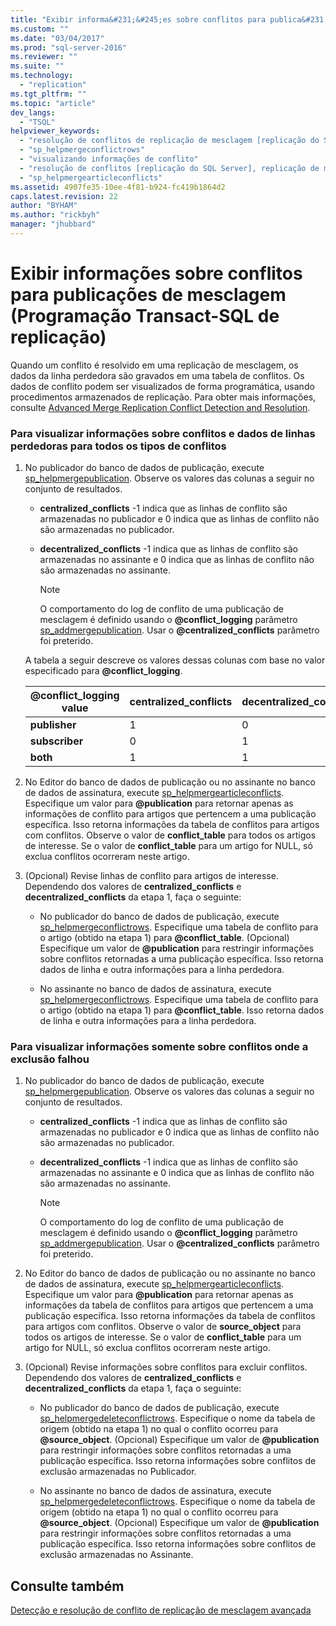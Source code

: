 ```yaml
---
title: "Exibir informa&#231;&#245;es sobre conflitos para publica&#231;&#245;es de mesclagem (Programa&#231;&#227;o Transact-SQL de replica&#231;&#227;o) | Microsoft Docs"
ms.custom: ""
ms.date: "03/04/2017"
ms.prod: "sql-server-2016"
ms.reviewer: ""
ms.suite: ""
ms.technology: 
  - "replication"
ms.tgt_pltfrm: ""
ms.topic: "article"
dev_langs: 
  - "TSQL"
helpviewer_keywords: 
  - "resolução de conflitos de replicação de mesclagem [replicação do SQL Server], visualizando conflitos"
  - "sp_helpmergeconflictrows"
  - "visualizando informações de conflito"
  - "resolução de conflitos [replicação do SQL Server], replicação de mesclagem"
  - "sp_helpmergearticleconflicts"
ms.assetid: 4907fe35-10ee-4f81-b924-fc419b1864d2
caps.latest.revision: 22
author: "BYHAM"
ms.author: "rickbyh"
manager: "jhubbard"
---
```

# Exibir informa&#231;&#245;es sobre conflitos para publica&#231;&#245;es de mesclagem (Programa&#231;&#227;o Transact-SQL de replica&#231;&#227;o)
  Quando um conflito é resolvido em uma replicação de mesclagem, os dados da linha perdedora são gravados em uma tabela de conflitos. Os dados de conflito podem ser visualizados de forma programática, usando procedimentos armazenados de replicação. Para obter mais informações, consulte [Advanced Merge Replication Conflict Detection and Resolution](../../relational-databases/replication/merge/advanced-merge-replication-conflict-detection-and-resolution.md).  
  
### Para visualizar informações sobre conflitos e dados de linhas perdedoras para todos os tipos de conflitos  
  
1.  No publicador do banco de dados de publicação, execute [sp_helpmergepublication](../../relational-databases/system-stored-procedures/sp-helpmergepublication-transact-sql.md). Observe os valores das colunas a seguir no conjunto de resultados.  
  
    -   **centralized_conflicts** -1 indica que as linhas de conflito são armazenadas no publicador e 0 indica que as linhas de conflito não são armazenadas no publicador.  
  
    -   **decentralized_conflicts** -1 indica que as linhas de conflito são armazenadas no assinante e 0 indica que as linhas de conflito não são armazenadas no assinante.  
  
        > [!NOTE]  
        >  O comportamento do log de conflito de uma publicação de mesclagem é definido usando o **@conflict_logging** parâmetro [sp_addmergepublication](../../relational-databases/system-stored-procedures/sp-addmergepublication-transact-sql.md). Usar o **@centralized_conflicts** parâmetro foi preterido.  
  
     A tabela a seguir descreve os valores dessas colunas com base no valor especificado para **@conflict_logging**.  
  
    |@conflict_logging value|centralized_conflicts|decentralized_conflicts|  
    |------------------------------|----------------------------|------------------------------|  
    |**publisher**|1|0|  
    |**subscriber**|0|1|  
    |**both**|1|1|  
  
2.  No Editor do banco de dados de publicação ou no assinante no banco de dados de assinatura, execute [sp_helpmergearticleconflicts](../../relational-databases/system-stored-procedures/sp-helpmergearticleconflicts-transact-sql.md). Especifique um valor para **@publication** para retornar apenas as informações de conflito para artigos que pertencem a uma publicação específica. Isso retorna informações da tabela de conflitos para artigos com conflitos. Observe o valor de **conflict_table** para todos os artigos de interesse. Se o valor de **conflict_table** para um artigo for NULL, só exclua conflitos ocorreram neste artigo.  
  
3.  (Opcional) Revise linhas de conflito para artigos de interesse. Dependendo dos valores de **centralized_conflicts** e **decentralized_conflicts** da etapa 1, faça o seguinte:  
  
    -   No publicador do banco de dados de publicação, execute [sp_helpmergeconflictrows](../../relational-databases/system-stored-procedures/sp-helpmergeconflictrows-transact-sql.md). Especifique uma tabela de conflito para o artigo (obtido na etapa 1) para **@conflict_table**. (Opcional) Especifique um valor de **@publication** para restringir informações sobre conflitos retornadas a uma publicação específica. Isso retorna dados de linha e outra informações para a linha perdedora.  
  
    -   No assinante no banco de dados de assinatura, execute [sp_helpmergeconflictrows](../../relational-databases/system-stored-procedures/sp-helpmergeconflictrows-transact-sql.md). Especifique uma tabela de conflito para o artigo (obtido na etapa 1) para **@conflict_table**. Isso retorna dados de linha e outra informações para a linha perdedora.  
  
### Para visualizar informações somente sobre conflitos onde a exclusão falhou  
  
1.  No publicador do banco de dados de publicação, execute [sp_helpmergepublication](../../relational-databases/system-stored-procedures/sp-helpmergepublication-transact-sql.md). Observe os valores das colunas a seguir no conjunto de resultados.  
  
    -   **centralized_conflicts** -1 indica que as linhas de conflito são armazenadas no publicador e 0 indica que as linhas de conflito não são armazenadas no publicador.  
  
    -   **decentralized_conflicts** -1 indica que as linhas de conflito são armazenadas no assinante e 0 indica que as linhas de conflito não são armazenadas no assinante.  
  
        > [!NOTE]  
        >  O comportamento do log de conflito de uma publicação de mesclagem é definido usando o **@conflict_logging** parâmetro [sp_addmergepublication](../../relational-databases/system-stored-procedures/sp-addmergepublication-transact-sql.md). Usar o **@centralized_conflicts** parâmetro foi preterido.  
  
2.  No Editor do banco de dados de publicação ou no assinante no banco de dados de assinatura, execute [sp_helpmergearticleconflicts](../../relational-databases/system-stored-procedures/sp-helpmergearticleconflicts-transact-sql.md). Especifique um valor para **@publication** para retornar apenas as informações da tabela de conflitos para artigos que pertencem a uma publicação específica. Isso retorna informações da tabela de conflitos para artigos com conflitos. Observe o valor de **source_object** para todos os artigos de interesse. Se o valor de **conflict_table** para um artigo for NULL, só exclua conflitos ocorreram neste artigo.  
  
3.  (Opcional) Revise informações sobre conflitos para excluir conflitos. Dependendo dos valores de **centralized_conflicts** e **decentralized_conflicts** da etapa 1, faça o seguinte:  
  
    -   No publicador do banco de dados de publicação, execute [sp_helpmergedeleteconflictrows](../../relational-databases/system-stored-procedures/sp-helpmergedeleteconflictrows-transact-sql.md). Especifique o nome da tabela de origem (obtido na etapa 1) no qual o conflito ocorreu para **@source_object**. (Opcional) Especifique um valor de **@publication** para restringir informações sobre conflitos retornadas a uma publicação específica. Isso retorna informações sobre conflitos de exclusão armazenadas no Publicador.  
  
    -   No assinante no banco de dados de assinatura, execute [sp_helpmergedeleteconflictrows](../../relational-databases/system-stored-procedures/sp-helpmergedeleteconflictrows-transact-sql.md). Especifique o nome da tabela de origem (obtido na etapa 1) no qual o conflito ocorreu para **@source_object**. (Opcional) Especifique um valor de **@publication** para restringir informações sobre conflitos retornadas a uma publicação específica. Isso retorna informações sobre conflitos de exclusão armazenadas no Assinante.  
  
## Consulte também  
 [Detecção e resolução de conflito de replicação de mesclagem avançada ](../../relational-databases/replication/merge/advanced-merge-replication-conflict-detection-and-resolution.md)  
  
  